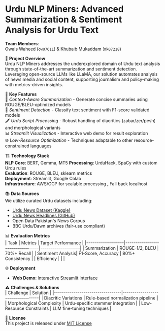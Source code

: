 # Urdu NLP Miners: Advanced Summarization & Sentiment Analysis for Urdu Text  
**Team Members**:  
Owais Waheed (`ow07611`) & Khubaib Mukaddam (`mk07218`)  

🚀 **Project Overview**  
Urdu NLP Miners addresses the underexplored domain of Urdu text analysis through state-of-the-art summarization and sentiment detection. Leveraging open-source LLMs like LLaMA, our solution automates analysis of news media and social content, supporting journalism and policy-making with metrics-driven insights.

📌 **Key Features**  
📰 _Context-Aware Summarization_ - Generate concise summaries using ROUGE/BLEU-optimized models  
🧠 _Sentiment Detection_ - Classify text sentiment with F1-score validated models  
🖋️ _Urdu Script Processing_ - Robust handling of diacritics (zabar/zer/pesh) and morphological variants  
📊 _Streamlit Visualization_ - Interactive web demo for result exploration  
🌐 _Low-Resource Optimization_ - Techniques adaptable to other resource-constrained languages  

🏗️ **Technology Stack**  
**NLP Core**: BERT, Gemma, MT5
**Processing**: UrduHack, SpaCy with custom Urdu rules  
**Evaluation**: ROUGE, BLEU, sklearn metrics  
**Deployment**: Streamlit, Google Colab  
**Infrastructure**: AWS/GCP for scalable processing , Fall back localhost  

📚 **Data Sources**  
We utilize curated Urdu datasets including:  
- [Urdu News Dataset (Kaggle)](https://www.kaggle.com/datasets/saurabhshahane/urdu-news-dataset)  
- [Urdu News Headlines (GitHub)](https://github.com/mwaseemrandhawa/Urdu-News-Headline-Dataset)  
- Open Data Pakistan's News Corpus  
- BBC Urdu/Dawn archives (fair-use compliant)  

📊 **Evaluation Metrics**  
| Task              | Metrics                          | Target Performance |
|-------------------|----------------------------------|--------------------|
| Summarization     | ROUGE-1/2, BLEU                 | 70%+ Recall        |
| Sentiment Analysis| F1-Score, Accuracy               | 80%+ Consistency   |
| Efficiency        |     |       |

🌐 **Deployment**  
- **Web Demo**: Interactive Streamlit interface  


⚠️ **Challenges & Solutions**  
| Challenge                        | Solution                          |
|----------------------------------|-----------------------------------|
| Diacritic Variations             | Rule-based normalization pipeline |
| Morphological Complexity         | Urdu-specific stemmer integration |
| Low-Resource Constraints         | LLM fine-tuning techniques        |


📜 **License**  
This project is released under [MIT License](LICENSE.md)
